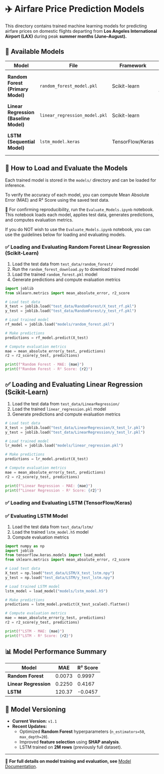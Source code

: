 # ✈️ Airfare Price Prediction Models

This directory contains trained machine learning models for predicting airfare prices on domestic flights departing from **Los Angeles International Airport (LAX)** during peak **summer months (June–August).**

## 📂 Available Models

| Model | File | Framework | Purpose |
|-------|------|-----------|---------|
| **Random Forest (Primary Model)** | `random_forest_model.pkl` | Scikit-learn | Best-performing model for fare prediction |
| **Linear Regression (Baseline Model)** | `linear_regression_model.pkl` | Scikit-learn | Simple interpretable benchmark |
| **LSTM (Sequential Model)** | `lstm_model.keras` | TensorFlow/Keras | Attempts to capture sequential fare trends |

## 🚀 How to Load and Evaluate the Models

Each trained model is stored in the `models/` directory and can be loaded for inference.

To verify the accuracy of each model, you can compute Mean Absolute Error (MAE) and R² Score using the saved test data.

📌 For confirming reproducibility, run the `Evaluate_Models.ipynb` notebook.
This notebook loads each model, applies test data, generates predictions, and computes evaluation metrics.

If you do NOT wish to use the `Evaluate_Models.ipynb` notebook, you can use the guidelines below for loading and evaluating models. 

### ✅ **Loading and Evaluating Random Forest Linear Regression (Scikit-Learn)**
1. Load the test data from `test_data/random_forest/`
2. Run the `random_forest_download.py` to download trained model  
3. Load the trained `random_forest.pkl` model
4. Generate predictions and compute evaluation metrics

```python
import joblib
from sklearn.metrics import mean_absolute_error, r2_score

# Load test data
X_test = joblib.load("test_data/RandomForest/X_test_rf.pkl")
y_test = joblib.load("test_data/RandomForest/y_test_rf.pkl")

# Load trained model
rf_model = joblib.load("models/random_forest.pkl")

# Make predictions
predictions = rf_model.predict(X_test)

# Compute evaluation metrics
mae = mean_absolute_error(y_test, predictions)
r2 = r2_score(y_test, predictions)

print(f"Random Forest - MAE: {mae}")
print(f"Random Forest - R² Score: {r2}")

```

## ✅ **Loading and Evaluating Linear Regression (Scikit-Learn)**
1. Load the test data from `test_data/LinearRegression/`
2. Load the trained `linear_regression.pkl` model
3. Generate predictions and compute evaluation metrics

```python
# Load test data
X_test = joblib.load("test_data/LinearRegression/X_test_lr.pkl")
y_test = joblib.load("test_data/LinearRegression/y_test_lr.pkl")

# Load trained model
lr_model = joblib.load("models/linear_regression.pkl")

# Make predictions
predictions = lr_model.predict(X_test)

# Compute evaluation metrics
mae = mean_absolute_error(y_test, predictions)
r2 = r2_score(y_test, predictions)

print(f"Linear Regression - MAE: {mae}")
print(f"Linear Regression - R² Score: {r2}")

```

### ✅ **Loading and Evaluating LSTM (TensorFlow/Keras)**
### ✅ Evaluating LSTM Model
1. Load the test data from `test_data/lstm/`
2. Load the trained `lstm_model.h5` model
3. Compute evaluation metrics

```python
import numpy as np
import joblib
from tensorflow.keras.models import load_model
from sklearn.metrics import mean_absolute_error, r2_score

# Load test data
X_test = np.load("test_data/LSTM/X_test_lstm.npy")
y_test = np.load("test_data/LSTM/y_test_lstm.npy")

# Load trained LSTM model
lstm_model = load_model("models/lstm_model.h5")

# Make predictions
predictions = lstm_model.predict(X_test_scaled).flatten()

# Compute evaluation metrics
mae = mean_absolute_error(y_test, predictions)
r2 = r2_score(y_test, predictions)

print(f"LSTM - MAE: {mae}")
print(f"LSTM - R² Score: {r2}")

```

## 📊 **Model Performance Summary**
| Model | MAE | R² Score |
|--------|------|---------|
| **Random Forest** | 0.0073 | 0.9997 |
| **Linear Regression** | 0.2250 | 0.4167 |
| **LSTM** | 120.37 | -0.0457 |

## 📌 Model Versioning
- **Current Version:** `v1.1`
- **Recent Updates:**
  - Optimized **Random Forest** hyperparameters (`n_estimators=50`, `max_depth=20`).
  - Improved **feature selection** using **SHAP analysis**.
  - LSTM trained on **2M rows** (previously full dataset).

---

📖 **For full details on model training and evaluation, see** [Model Documentation](../docs/model_documentation.md).
